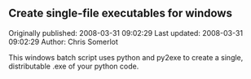## Create single-file executables for windows

Originally published: 2008-03-31 09:02:29
Last updated: 2008-03-31 09:02:29
Author: Chris Somerlot

This windows batch script uses python and py2exe to create a single, distributable .exe of your python code.